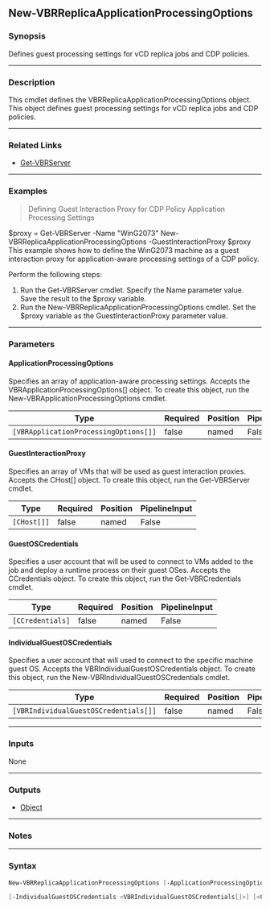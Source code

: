 New-VBRReplicaApplicationProcessingOptions
------------------------------------------

### Synopsis
Defines guest processing settings for vCD replica jobs and CDP policies.

---

### Description

This cmdlet defines the VBRReplicaApplicationProcessingOptions object.
This object defines guest processing settings for vCD replica jobs and CDP policies.

---

### Related Links
* [Get-VBRServer](Get-VBRServer)

---

### Examples
> Defining Guest Interaction Proxy for CDP Policy Application Processing Settings

$proxy = Get-VBRServer -Name "WinG2073"
New-VBRReplicaApplicationProcessingOptions -GuestInteractionProxy $proxy
This example shows how to define the WinG2073 machine as a guest interaction proxy for application-aware processing settings of a CDP policy.

Perform the following steps:
1. Run the Get-VBRServer cmdlet. Specify the Name parameter value. Save the result to the $proxy variable.
2. Run the New-VBRReplicaApplicationProcessingOptions cmdlet. Set the $proxy variable as the GuestInteractionProxy parameter value.

---

### Parameters
#### **ApplicationProcessingOptions**
Specifies an array of application-aware processing settings.
Accepts the VBRApplicationProcessingOptions[] object. To create this object, run the New-VBRApplicationProcessingOptions cmdlet.

|Type                                 |Required|Position|PipelineInput|
|-------------------------------------|--------|--------|-------------|
|`[VBRApplicationProcessingOptions[]]`|false   |named   |False        |

#### **GuestInteractionProxy**
Specifies an array of VMs that will be used as guest interaction proxies.
Accepts the CHost[] object. To create this object, run the Get-VBRServer cmdlet.

|Type       |Required|Position|PipelineInput|
|-----------|--------|--------|-------------|
|`[CHost[]]`|false   |named   |False        |

#### **GuestOSCredentials**
Specifies a user account that will be used to connect to VMs added to the job and deploy a runtime process on their guest OSes.
Accepts the CCredentials object. To create this object, run the Get-VBRCredentials cmdlet.

|Type            |Required|Position|PipelineInput|
|----------------|--------|--------|-------------|
|`[CCredentials]`|false   |named   |False        |

#### **IndividualGuestOSCredentials**
Specifies a user account that will used to connect to the specific machine guest OS.
Accepts the VBRIndividualGuestOSCredentials object. To create this object, run the New-VBRIndividualGuestOSCredentials cmdlet.

|Type                                 |Required|Position|PipelineInput|
|-------------------------------------|--------|--------|-------------|
|`[VBRIndividualGuestOSCredentials[]]`|false   |named   |False        |

---

### Inputs
None

---

### Outputs
* [Object](https://learn.microsoft.com/en-us/dotnet/api/System.Object)

---

### Notes

---

### Syntax
```PowerShell
New-VBRReplicaApplicationProcessingOptions [-ApplicationProcessingOptions <VBRApplicationProcessingOptions[]>] [-GuestInteractionProxy <CHost[]>] [-GuestOSCredentials <CCredentials>] 
```
```PowerShell
[-IndividualGuestOSCredentials <VBRIndividualGuestOSCredentials[]>] [<CommonParameters>]
```
